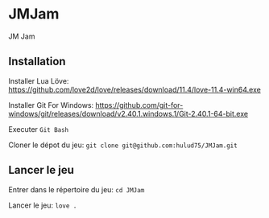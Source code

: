 # JMJam
JM Jam

## Installation

Installer Lua Löve:
https://github.com/love2d/love/releases/download/11.4/love-11.4-win64.exe

Installer Git For Windows:
https://github.com/git-for-windows/git/releases/download/v2.40.1.windows.1/Git-2.40.1-64-bit.exe

Executer `Git Bash`

Cloner le dépot du jeu:
`git clone git@github.com:hulud75/JMJam.git`

## Lancer le jeu

Entrer dans le répertoire du jeu:
`cd JMJam`

Lancer le jeu:
`love .`



